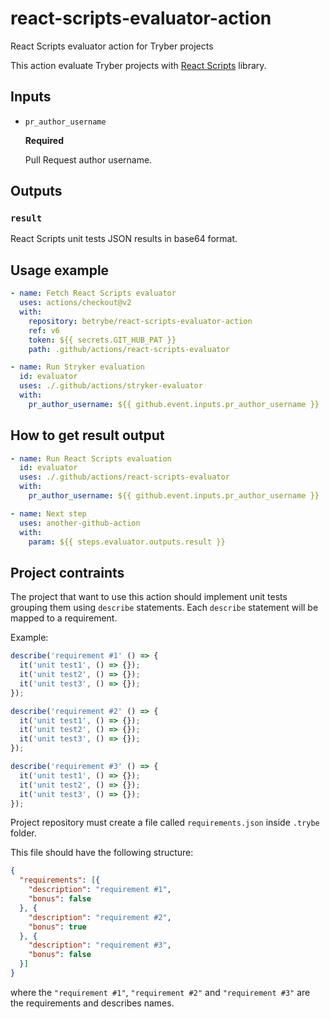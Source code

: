 # react-scripts-evaluator-action
React Scripts evaluator action for Tryber projects

This action evaluate Tryber projects with [React Scripts](https://www.npmjs.com/package/react-scripts) library.

## Inputs

- `pr_author_username`

  **Required**

  Pull Request author username.

## Outputs

### `result`

React Scripts unit tests JSON results in base64 format.

## Usage example

```yml
- name: Fetch React Scripts evaluator
  uses: actions/checkout@v2
  with:
    repository: betrybe/react-scripts-evaluator-action
    ref: v6
    token: ${{ secrets.GIT_HUB_PAT }}
    path: .github/actions/react-scripts-evaluator

- name: Run Stryker evaluation
  id: evaluator
  uses: ./.github/actions/stryker-evaluator
  with:
    pr_author_username: ${{ github.event.inputs.pr_author_username }}
```

## How to get result output
```yml
- name: Run React Scripts evaluation
  id: evaluator
  uses: ./.github/actions/react-scripts-evaluator
  with:
    pr_author_username: ${{ github.event.inputs.pr_author_username }}

- name: Next step
  uses: another-github-action
  with:
    param: ${{ steps.evaluator.outputs.result }}
```

## Project contraints

The project that want to use this action should implement unit tests grouping them using `describe` statements.
Each `describe` statement will be mapped to a requirement.

Example:

```javascript
describe('requirement #1' () => {
  it('unit test1', () => {});
  it('unit test2', () => {});
  it('unit test3', () => {});
});

describe('requirement #2' () => {
  it('unit test1', () => {});
  it('unit test2', () => {});
  it('unit test3', () => {});
});

describe('requirement #3' () => {
  it('unit test1', () => {});
  it('unit test2', () => {});
  it('unit test3', () => {});
});
```

Project repository must create a file called `requirements.json` inside `.trybe` folder.

This file should have the following structure:

```json
{
  "requirements": [{
    "description": "requirement #1",
    "bonus": false
  }, {
    "description": "requirement #2",
    "bonus": true
  }, {
    "description": "requirement #3",
    "bonus": false
  }]
}
```

where the `"requirement #1"`, `"requirement #2"` and `"requirement #3"` are the requirements and describes names.
